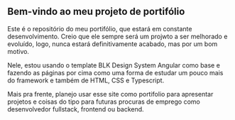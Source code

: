 ## Bem-vindo ao meu projeto de portifólio

Este é o repositório do meu portifólio, que estará em constante desenvolvimento. Creio que ele sempre será um projwto a ser melhorado e evoluído, logo, nunca estará definitivamente acabado, mas por um bom motivo. 

Nele, estou usando o template BLK Design System Angular como base e fazendo as páginas por cima como uma forma de estudar um pouco mais do framework e também de HTML, CSS e Typescript.

Mais pra frente, planejo usar esse site como portifolio para apresentar projetos e coisas do tipo para futuras procuras de emprego como desenvolvedor fullstack, frontend ou backend.
